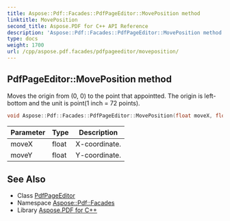 ```yaml
---
title: Aspose::Pdf::Facades::PdfPageEditor::MovePosition method
linktitle: MovePosition
second_title: Aspose.PDF for C++ API Reference
description: 'Aspose::Pdf::Facades::PdfPageEditor::MovePosition method. Moves the origin from (0, 0) to the point that appointted. The origin is left-bottom and the unit is point(1 inch = 72 points) in C++.'
type: docs
weight: 1700
url: /cpp/aspose.pdf.facades/pdfpageeditor/moveposition/
---
```

## PdfPageEditor::MovePosition method


Moves the origin from (0, 0) to the point that appointted. The origin is left-bottom and the unit is point(1 inch = 72 points).

```cpp
void Aspose::Pdf::Facades::PdfPageEditor::MovePosition(float moveX, float moveY)
```


| Parameter | Type | Description |
| --- | --- | --- |
| moveX | float | X-coordinate. |
| moveY | float | Y-coordinate. |

## See Also

* Class [PdfPageEditor](../)
* Namespace [Aspose::Pdf::Facades](../../)
* Library [Aspose.PDF for C++](../../../)
